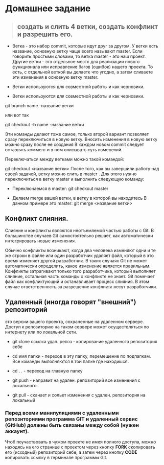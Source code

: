 # Домашнее задание

>## создать и слить 4 ветки, создать конфликт и разрешить его. 

* Ветка - это набор commit, которые идут друг за другом. У ветки есть название, основную ветку чаще всего называют master. Если говорить простыми словами, то ветка master - это наш проект. Другие ветки - это отдельное место для реализации нового функционала или исправление багов (ошибок) нашего проекта. То есть, с отдельной веткой вы делаете что угодно, а затем сливаете эти изменения в основную ветку master.

* Ветки используются для совместной работы и как черновики.
* Ветки используются для совместной работы и как черновики.

git branch name -название ветки

или вот так

git checkout -b name -название ветки

Эти команды делают тоже самое, только второй вариант позволяет сразу переключиться в новую ветку. Вносить изменения в новую ветку можно сразу после ее создания
В каждом новом commit следует оставлять коммент и в нем описывать суть изменений.

Переключаться между ветками можно такой командой:

git checkout <название ветки>
После того, как вы завершили работу над своей задачей, ветку можно слить в master . Для этого нужно переключиться в ветку master и выполнить следующую команду:

* Переключаемся в master: 
git checkout master

* Делаем merge вашей ветки, в ветку в которой вы находитесь
В данном примере это master: 
git merge <название ветки>

## Конфликт слияния.

Слияние и конфликты являются неотъемлемой частью работы с Git.
В большинстве случаев Git самостоятельно решает, как автоматически интегрировать новые изменения.

Обычно конфликты возникают, когда два человека изменяют одни и те же строки в файле или один разработчик удаляет файл, который в это время изменяет другой разработчик. В таких случаях Git не может автоматически определить, какое изменение является правильным. Конфликты затрагивают только того разработчика, который выполняет слияние, остальная часть команды о конфликте не знает. Git помечает файл как конфликтующий и останавливает процесс слияния. В этом случае ответственность за разрешение конфликта несут разработчики.

## Удаленный (иногда говорят "внешний") репозиторий 
 
 это версии вашего проекта, сохраненные на удаленном сервере. Доступ к репозиторию на таком сервере может осуществляться по интернету или по локальной сети.

 * git clone ссылка удал. репоз - копирование удаленного репозитория себе

 * cd имя папки - переход в эту папку, перемещение по подпапкам. Все команды выполняются в той папке где находишся.
 * cd . . - переход на главную папку

* git push - направит на удален. репозиторий все изменения с локального
* git pull - скачает и сольет изменения с удален. репозитория на локальный

### Перед всеми манипуляциями с удаленными репозиториями программа GIT и удаленный сервис (GitHub) должны быть связаны между собой (нужен аккаунт). 

Чтоб поучаствовать в чужом проекте не имея полного доступа, можно находясь на его странице с проектом через кнопку **FORK** скопировать его (исходный) репозиторий себе, а затем через кнопку **CODE** копировать ссылку в терминале программы Git. 
  